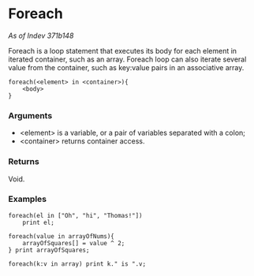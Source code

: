 # Foreach

_As of Indev 371b148_

Foreach is a loop statement that executes its body for each element
in iterated container, such as an array.
Foreach loop can also iterate several value from the container, such
as key:value pairs in an associative array.

```
foreach(<element> in <container>){
    <body>
}
```

### Arguments

- \<element> is a variable, or a pair of variables separated with a colon;
- \<container> returns container access.

### Returns

Void.

### Examples

```
foreach(el in ["Oh", "hi", "Thomas!"])
    print el;
```
```
foreach(value in arrayOfNums){
    arrayOfSquares[] = value ^ 2;
} print arrayOfSquares;
```
```
foreach(k:v in array) print k." is ".v;
```
